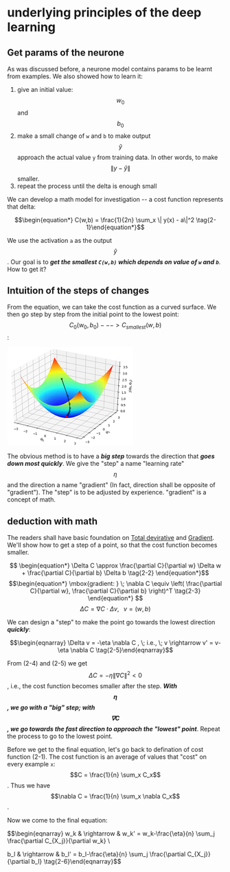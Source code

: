 <script id="MathJax-script" async src="https://cdn.jsdelivr.net/npm/mathjax@3/es5/tex-mml-chtml.js"></script>

# underlying principles of the deep learning

## Get params of the neurone

As was discussed before, a neurone model contains
params to be learnt from examples. We also showed how
to learn it:

1. give an initial value: $$w_0$$ and $$b_0$$
2. make a small change of `w` and `b` to make
output $$\hat{y}$$ approach the actual value `y` from training data.
In other words, to make $$\|y-\hat{y}\|$$ smaller.
3. repeat the process until the delta is enough small

We can develop a math model for investigation --
a cost function represents that delta:

$$\begin{equation*}
  C(w,b) = \frac{1}{2n} \sum_x \| y(x) - a\|^2
\tag{2-1}\end{equation*}$$

We use the activation `a` as the output $$\hat{y}$$. Our goal is to
***get the smallest `C(w,b)` which depends on value of `w` and `b`***.
How to get it?

## Intuition of the steps of changes

From the equation, we can take the cost function as a curved surface.
We then go step by step from the initial point to the lowest
point: $$C_0(w_0, b_0) ---> C_{smallest}(w, b)$$:

![gradient pic](./pic/gradient.png)

The obvious method is to have a ***big step*** towards the
direction that ***goes down most quickly***.
We give the "step" a name "learning rate" $$\eta$$ and
the direction a name "gradient" (In fact, direction shall
be opposite of "gradient"). The "step" is to be adjusted by experience.
"gradient" is a concept of math.

## deduction with math

The readers shall have basic foundation on
[Total devirative](https://en.wikipedia.org/wiki/Total_derivative) and
[Gradient](https://en.wikipedia.org/wiki/Gradient).
We'll show how to get a step of a point, so that the cost function becomes smaller.

$$
\begin{equation*}
  \Delta C \approx \frac{\partial C}{\partial w} \Delta w +
  \frac{\partial C}{\partial b} \Delta b
\tag{2-2}
\end{equation*}$$
$$\begin{equation*}
  \mbox{gradient: } \; \nabla C \equiv \left( \frac{\partial C}{\partial w},
  \frac{\partial C}{\partial b} \right)^T
\tag{2-3}
\end{equation*}
$$
$$
\begin{equation*}
  \Delta C = \nabla C \cdot \Delta v, \;\;\; v = (w, b)
\tag{2-4}
\end{equation*}$$

We can design a "step" to make the point go towards the lowest direction ***quickly***:

$$\begin{eqnarray}
\Delta v = -\eta \nabla C , \; i.e., \; v \rightarrow v' = v-\eta \nabla C
\tag{2-5}\end{eqnarray}$$

From (2-4) and (2-5) we get $$\Delta C = - \eta \|\nabla C\|^2 < 0$$, i.e.,
the cost function becomes smaller after the step.
***With $$\eta$$, we go with a "big" step; with $$\nabla C$$, we go towards the fast direction to approach the "lowest" point***.
Repeat the process to go to the lowest point.

Before we get to the final equation, let's go back to defination of cost function (2-1).
The cost function is an average of values
that "cost" on every example `x`: $$C = \frac{1}{n} \sum_x C_x$$.
Thus we have $$\nabla C = \frac{1}{n} \sum_x \nabla C_x$$.

Now we come to the final equation:

$$\begin{eqnarray}
  w_k & \rightarrow & w_k' = w_k-\frac{\eta}{n}
  \sum_j \frac{\partial C_{X_j}}{\partial w_k} \\
  
  b_l & \rightarrow & b_l' = b_l-\frac{\eta}{n}
  \sum_j \frac{\partial C_{X_j}}{\partial b_l}
\tag{2-6}\end{eqnarray}$$
